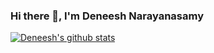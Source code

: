 ### Hi there 👋, I'm Deneesh Narayanasamy 
  [![Deneesh's github stats](https://github-readme-stats.vercel.app/api?username=deneesh)](https://github.com/deneesh/github-readme-stats)


<!--
**Deneesh/Deneesh** is a ✨ _special_ ✨ repository because its `README.md` (this file) appears on your GitHub profile.

Here are some ideas to get you started:

- 🔭 I’m currently working on ...
- 🌱 I’m currently learning ...
- 👯 I’m looking to collaborate on ...
- 🤔 I’m looking for help with ...
- 💬 Ask me about ...
- 📫 How to reach me: ...
- 😄 Pronouns: ...
- ⚡ Fun fact: ...
-->
